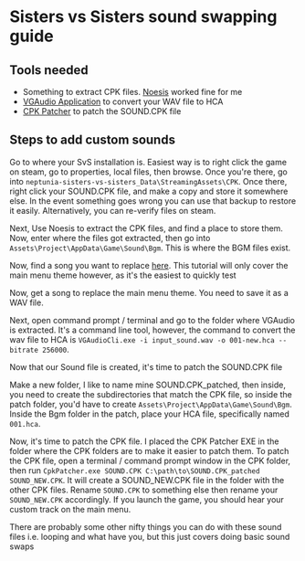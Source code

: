# Sisters vs Sisters sound swapping guide

## Tools needed
- Something to extract CPK files. [Noesis](https://www.richwhitehouse.com/filemirror/noesisv4474.zip) worked fine for me
- [VGAudio Application](https://github.com/Thealexbarney/VGAudio) to convert your WAV file to HCA
- [CPK Patcher](https://github.com/mosamadeeb/CpkPatcher) to patch the SOUND.CPK file

## Steps to add custom sounds
Go to where your SvS installation is. Easiest way is to right click the game on steam, go to properties, local files, then browse. Once you're there, go into ``neptunia-sisters-vs-sisters_Data\StreamingAssets\CPK``. Once there, right click your SOUND.CPK file, and make a copy and store it somewhere else. In the event something goes wrong you can use that backup to restore it easily. Alternatively, you can re-verify files on steam.

Next, Use Noesis to extract the CPK files, and find a place to store them. Now, enter where the files got extracted, then go into ``Assets\Project\AppData\Game\Sound\Bgm``. This is where the BGM files exist. 

Now, find a song you want to replace [here](https://github.com/NepJr/nep-modding-guides/blob/main/SvS/data/music-list.md). This tutorial will only cover the main menu theme however, as it's the easiest to quickly test

Now, get a song to replace the main menu theme. You need to save it as a WAV file.

Next, open command prompt / terminal and go to the folder where VGAudio is extracted. It's a command line tool, however, the command to convert the wav file to HCA is ```VGAudioCli.exe -i input_sound.wav -o 001-new.hca --bitrate 256000```.

Now that our Sound file is created, it's time to patch the SOUND.CPK file

Make a new folder, I like to name mine SOUND.CPK_patched, then inside, you need to create the subdirectories that match the CPK file, so inside the patch folder, you'd have to create ``Assets\Project\AppData\Game\Sound\Bgm``. Inside the Bgm folder in the patch, place your HCA file, specifically named ``001.hca``.

Now, it's time to patch the CPK file. I placed the CPK Patcher EXE in the folder where the CPK folders are to make it easier to patch them. To patch the CPK file, open a terminal / command prompt window in the CPK folder, then run ```CpkPatcher.exe SOUND.CPK C:\path\to\SOUND.CPK_patched SOUND_NEW.CPK```. It will create a SOUND_NEW.CPK file in the folder with the other CPK files. Rename ``SOUND.CPK`` to something else then rename your ``SOUND_NEW.CPK`` accordingly. If you launch the game, you should hear your custom track on the main menu.

There are probably some other nifty things you can do with these sound files i.e. looping and what have you, but this just covers doing basic sound swaps

